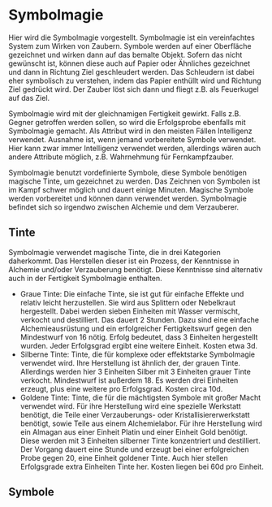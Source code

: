# Symbolmagie

Hier wird die Symbolmagie vorgestellt. Symbolmagie ist ein vereinfachtes System zum Wirken von Zaubern. Symbole
werden auf einer Oberfläche gezeichnet und wirken dann auf das bemalte Objekt.
Sofern das nicht gewünscht ist, können diese auch auf Papier oder Ähnliches gezeichnet und dann in Richtung Ziel
geschleudert werden. Das Schleudern ist dabei eher symbolisch zu verstehen, indem das Papier enthüllt wird und
Richtung Ziel gedrückt wird. Der Zauber löst sich dann und fliegt z.B. als Feuerkugel auf das Ziel.

Symbolmagie wird mit der gleichnamigen Fertigkeit gewirkt. Falls z.B. Gegner getroffen werden sollen, so wird die
Erfolgsprobe ebenfalls mit Symbolmagie gemacht. Als Attribut wird in den meisten Fällen Intelligenz verwendet.
Ausnahme ist, wenn jemand vorbereitete Symbole verwendet. Hier kann zwar immer Intelligenz verwendet werden,
allerdings wären auch andere Attribute möglich, z.B. Wahrnehmung für Fernkampfzauber.

Symbolmagie benutzt vordefinierte Symbole, diese Symbole benötigen magische Tinte, um gezeichnet zu werden. Das
Zeichnen von Symbolen ist im Kampf schwer möglich und dauert einige Minuten. Magische Symbole werden vorbereitet
und können dann verwendet werden. Symbolmagie befindet sich so irgendwo zwischen Alchemie und dem Verzauberer.

## Tinte

Symbolmagie verwendet magische Tinte, die in drei Kategorien daherkommt. Das Herstellen dieser ist ein Prozess, der
Kenntnisse in Alchemie und/oder Verzauberung benötigt. Diese Kenntnisse sind alternativ auch in der Fertigkeit
Symbolmagie enthalten.

* Graue Tinte: Die einfache Tinte, sie ist gut für einfache Effekte und relativ leicht herzustellen. Sie wird aus
Splittern oder Nebelkraut hergestellt. Dabei werden sieben Einheiten mit Wasser vermischt, verkocht und destilliert.
Das dauert 2 Stunden. Dazu sind eine einfache Alchemieausrüstung und ein erfolgreicher Fertigkeitswurf gegen den
Mindestwurf von 16 nötig. Erfolg bedeutet, dass 3 Einheiten hergestellt wurden. Jeder Erfolgsgrad ergibt eine weitere
Einheit. Kosten etwa 3d.
* Silberne Tinte: Tinte, die für komplexe oder effektstarke Symbolmagie verwendet wird. Ihre Herstellung ist ähnlich
der, der grauen Tinte. Allerdings werden hier 3 Einheiten Silber mit 3 Einheiten grauer Tinte verkocht. Mindestwurf
ist außerdem 18. Es werden drei Einheiten erzeugt, plus eine weitere pro Erfolgsgrad. Kosten circa 10d.
* Goldene Tinte: Tinte, die für die mächtigsten Symbole mit großer Macht verwendet wird. Für ihre Herstellung wird
eine spezielle Werkstatt benötigt, die Teile einer Verzauberungs- oder Kristallisiererwerkstatt benötigt, sowie Teile
aus einem Alchemielabor. Für ihre Herstellung wird ein Almagan aus einer Einheit Platin und einer Einheit Gold
benötigt. Diese werden mit 3 Einheiten silberner Tinte konzentriert und destilliert. Der Vorgang dauert eine Stunde
und erzeugt bei einer erfolgreichen Probe gegen 20, eine Einheit goldener Tinte. Auch hier stellen Erfolgsgrade
extra Einheiten Tinte her. Kosten liegen bei 60d pro Einheit.

## Symbole
